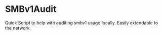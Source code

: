 # SMBv1Audit
Quick Script to help with auditing smbv1 usage locally. Easily extendable to the network
